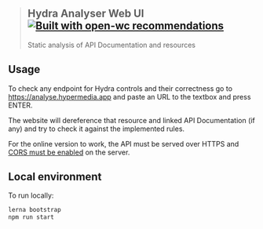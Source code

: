 > ## Hydra Analyser Web UI [![Built with open-wc recommendations](https://img.shields.io/badge/built%20with-open--wc-blue.svg)](https://github.com/open-wc)
> Static analysis of API Documentation and resources 

## Usage

To check any endpoint for Hydra controls and their correctness go to https://analyse.hypermedia.app and paste an URL
to the textbox and press ENTER.

The website will dereference that resource and linked API Documentation (if any) and try to check it against the implemented
rules.

For the online version to work, the API must be served over HTTPS and [CORS must be enabled](https://enable-cors.org) on the server.

## Local environment

To run locally:

```sh
lerna bootstrap
npm run start
```
